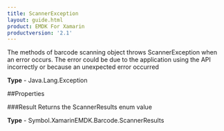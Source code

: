 ```yaml
---
title: ScannerException
layout: guide.html
product: EMDK For Xamarin
productversion: '2.1'
---
```

The methods of barcode scanning object throws ScannerException when an error occurs. The error could be due to the application using the API incorrectly or because an unexpected error occurred

**Type** - Java.Lang.Exception

##Properties

###Result
Returns the ScannerResults enum value

**Type** - Symbol.XamarinEMDK.Barcode.ScannerResults















